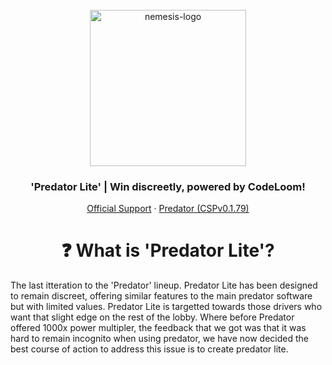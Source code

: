 <br />
<div align="center">
  <a href="https://discord.gg/fZDeS4vtqV">
    <img src="https://github.com/Jay0Hx/Nemesis/assets/119745695/85588a88-4519-4e75-9916-ab50826b28e8" alt="nemesis-logo" width="250" height="250">
  </a>
  <h3 align="center">'Predator Lite' | Win discreetly, powered by CodeLoom!</h3>
  <p align="center">
    <a href="https://discord.gg/fZDeS4vtqV">Official Support</a>
        ·
    <a href="https://github.com/Jay0Hx/predator">Predator (CSPv0.1.79)</a>
  </p>
</div>

<h1 align="center">❓ What is 'Predator Lite'?</a></h1>
The last itteration to the 'Predator' lineup. Predator Lite has been designed to remain discreet, offering similar features to the main predator software but with limited values. Predator Lite is targetted towards those drivers who want that slight edge on the rest of the lobby. Where before Predator offered 1000x power multipler, the feedback that we got was that it was hard to remain incognito when using predator, we have now decided the best course of action to address this issue is to create predator lite.
